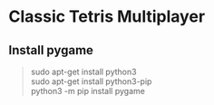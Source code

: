 # Classic Tetris Multiplayer

## Install pygame

> sudo apt-get install python3 \
> sudo apt-get install python3-pip \
> python3 -m pip install pygame 

